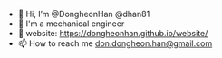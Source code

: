 - 👋 Hi, I’m @DongheonHan @dhan81
- 🚀 I'm a mechanical engineer
- 🏡 website: https://dongheonhan.github.io/website/
- 📫 How to reach me don.dongheon.han@gmail.com

<!---
DongheonHan/DongheonHan is a ✨ special ✨ repository because its `README.md` (this file) appears on your GitHub profile.
You can click the Preview link to take a look at your changes.
--->
